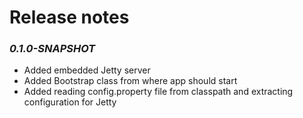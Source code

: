 #  Release notes

###  _0.1.0-SNAPSHOT_
- Added embedded Jetty server
- Added Bootstrap class from where app should start
- Added reading config.property file from classpath and extracting configuration for Jetty